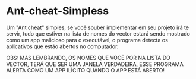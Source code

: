 # Ant-cheat-Simpless
Um "Ant cheat" simples, se você souber implementar em seu projeto irá te servir, tudo que estiver na lista de nomes do vector estará sendo mostrado como um app malicioso para o executável, o programa detecta os aplicativos que estão abertos no computador.

OBS: MAS LEMBRANDO, OS NOMES QUE VOCÊ POR NA LISTA DO VECTOR, TERÁ QUE SER UMA JANELA VERDADEIRA, ESSE PROGRAMA ALERTA COMO UM APP ILÍCITO QUANDO O APP
ESTÁ ABERTO!
